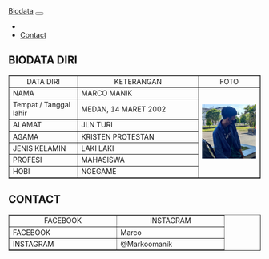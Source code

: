 
<html>
<head>
	<meta charset="utf-8">
	<meta name="viewport" content="width=device-width, initial-scale=1">
	<title>Biodata Diri</title>
	<link rel="stylesheet" type="text/css" href="style.css">
</head>

<!--Navbar-->
<nav class="navbar navbar-expand-lg navbar-light bg-light fixed-top">
  <a class="navbar-brand" href="#home">Biodata</a>
  <button class="navbar-toggler" type="button" data-toggle="collapse" data-target="#navbarNavDropdown" aria-controls="navbarNavDropdown" aria-expanded="false" aria-label="Toggle navigation">
    <span class="navbar-toggler-icon"></span>
  </button>
  <div class="collapse navbar-collapse" id="navbarNavDropdown">
    <ul class="navbar-nav">
      <li class="nav-item active">
        <a class="nav-link" href="#home"/a>
      </li>
      <li class="nav-item">
        <a class="nav-link" href="#contact">Contact</a>
      </li>
</nav>

<!--BIODATA-->
<section id="home">
<body>
	<h1>BIODATA DIRI</h1>
	<table border="1" cellspacing="0" cellpadding="5" align="center" width="800">
		<tr align="center">
			<td width="200">DATA DIRI</td>
			<td width="400">KETERANGAN</td>
			<td width="200">FOTO</td>
		</tr>
		<tr>
			<td>NAMA</td>
			<td>MARCO MANIK</td>
			<td rowspan="7"><img src="gwlah.jpg" width="200"></td>
		</tr>
		<tr>
			<td>Tempat / Tanggal lahir</td>
			<td>MEDAN, 14 MARET 2002</td>
		</tr>
		<tr>
			<td>ALAMAT</td>
			<td>JLN TURI</td>
		</tr>
		<tr>
			<td>AGAMA</td>
			<td>KRISTEN PROTESTAN</td>
		</tr>
		<tr>
			<td>JENIS KELAMIN</td>
			<td>LAKI LAKI</td>
		</tr>
		<tr>
			<td>PROFESI</td>
			<td>MAHASISWA</td>
		</tr>
		<tr>
			<td>HOBI</td>
			<td>NGEGAME</td>
		</tr>
	</table>
	</section>
     
<!--CONTACT-->
<section id="contact">
<h1>CONTACT</h1>
	<table border="1" cellspacing="0" cellpadding="5" align="center" width="800">
		<tr align="center">
			<td width="200">FACEBOOK</td>
			<td width="200">INSTAGRAM</td>
		</tr>
		<tr>
			<td>FACEBOOK</td>
			<td>Marco</td>
		</tr>
		<tr>
			<td>INSTAGRAM</td>
			<td>@Markoomanik</td>
		</tr>
</section>

</body>
</html>
